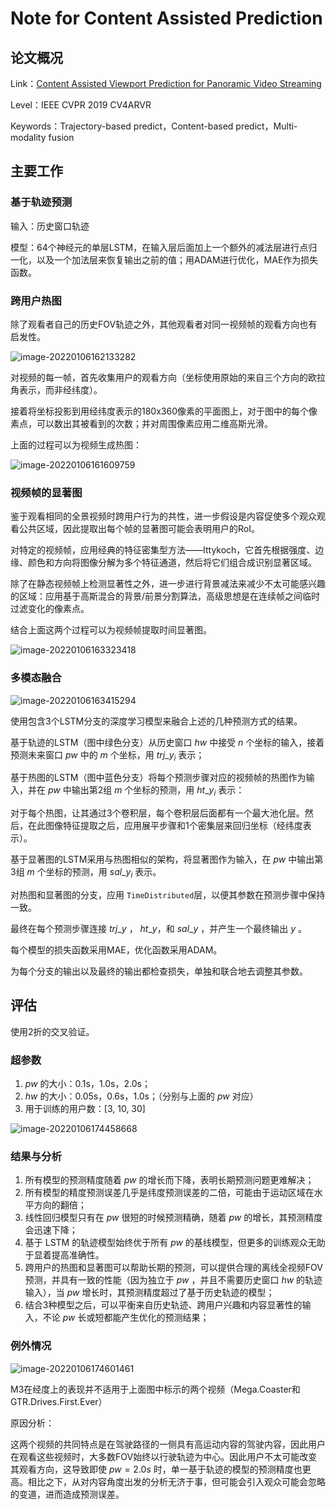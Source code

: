 # Note for Content Assisted Prediction


## 论文概况

Link：[Content Assisted Viewport Prediction for Panoramic Video Streaming](https://www.researchgate.net/publication/333971523_Content_Assisted_Viewport_Prediction_for_Panoramic_Video_Streaming)

Level：IEEE CVPR 2019 CV4ARVR

Keywords：Trajectory-based predict，Content-based predict，Multi-modality fusion

## 主要工作

### 基于轨迹预测

输入：历史窗口轨迹

模型：64个神经元的单层LSTM，在输入层后面加上一个额外的减法层进行点归一化，以及一个加法层来恢复输出之前的值；用ADAM进行优化，MAE作为损失函数。

### 跨用户热图

除了观看者自己的历史FOV轨迹之外，其他观看者对同一视频帧的观看方向也有启发性。

![image-20220106162133282](https://s2.loli.net/2022/01/06/EzGuo8kOIvHmeBi.png)

对视频的每一帧，首先收集用户的观看方向（坐标使用原始的来自三个方向的欧拉角表示，而非经纬度）。

接着将坐标投影到用经纬度表示的180x360像素的平面图上，对于图中的每个像素点，可以数出其被看到的次数；并对周围像素应用二维高斯光滑。

上面的过程可以为视频生成热图：

![image-20220106161609759](https://s2.loli.net/2022/01/06/W3CmDI4rPYxqwiV.png)

### 视频帧的显著图

鉴于观看相同的全景视频时跨用户行为的共性，进一步假设是内容促使多个观众观看公共区域，因此提取出每个帧的显著图可能会表明用户的RoI。

对特定的视频帧，应用经典的特征密集型方法——Ittykoch，它首先根据强度、边缘、颜色和方向将图像分解为多个特征通道，然后将它们组合成识别显著区域。

除了在静态视频帧上检测显著性之外，进一步进行背景减法来减少不太可能感兴趣的区域：应用基于高斯混合的背景/前景分割算法，高级思想是在连续帧之间临时过滤变化的像素点。

结合上面这两个过程可以为视频帧提取时间显著图。

![image-20220106163323418](https://s2.loli.net/2022/01/06/PGjguseyAkWK9X1.png)

### 多模态融合

![image-20220106163415294](https://s2.loli.net/2022/01/06/9oFZxtDnC6LaBTq.png)

使用包含3个LSTM分支的深度学习模型来融合上述的几种预测方式的结果。

基于轨迹的LSTM（图中绿色分支）从历史窗口 $hw$ 中接受 $n$ 个坐标的输入，接着预测未来窗口 $pw$ 中的 $m$ 个坐标，用 $trj\_y_{i}$ 表示；

基于热图的LSTM（图中蓝色分支）将每个预测步骤对应的视频帧的热图作为输入，并在 $pw$ 中输出第2组 $m$ 个坐标的预测，用 $ht\_y_{i}$ 表示：

对于每个热图，让其通过3个卷积层，每个卷积层后面都有一个最大池化层。然后，在此图像特征提取之后，应用展平步骤和1个密集层来回归坐标（经纬度表示）。

基于显著图的LSTM采用与热图相似的架构，将显著图作为输入，在 $pw$ 中输出第3组 $m$ 个坐标的预测，用 $sal\_y_{i}$ 表示。

对热图和显著图的分支，应用 `TimeDistributed`层，以便其参数在预测步骤中保持一致。

最终在每个预测步骤连接 $trj\_y$ ， $ht\_y$，和 $sal\_y$ ，并产生一个最终输出 $y$ 。

每个模型的损失函数采用MAE，优化函数采用ADAM。

为每个分支的输出以及最终的输出都检查损失，单独和联合地去调整其参数。

## 评估

使用2折的交叉验证。

### 超参数

1. $pw$ 的大小：0.1s，1.0s，2.0s；
2. $hw$ 的大小：0.05s，0.6s，1.0s；（分别与上面的 $pw$ 对应）
3. 用于训练的用户数：[3, 10, 30]

![image-20220106174458668](https://s2.loli.net/2022/01/06/mXuP17TcbYj2NLw.png)

### 结果与分析

1. 所有模型的预测精度随着 $pw$ 的增长而下降，表明长期预测问题更难解决；
2. 所有模型的精度预测误差几乎是纬度预测误差的二倍，可能由于运动区域在水平方向的翻倍；
3. 线性回归模型只有在 $pw$ 很短的时候预测精确，随着 $pw$ 的增长，其预测精度会迅速下降；
4. 基于 LSTM 的轨迹模型始终优于所有 $pw$ 的基线模型，但更多的训练观众无助于显着提高准确性。
5. 跨用户的热图和显著图可以帮助长期的预测，可以提供合理的离线全视频FOV预测，并具有一致的性能（因为独立于 $pw$ ，并且不需要历史窗口 $hw$ 的轨迹输入），当 $pw$ 增长时，其预测精度超过了基于历史轨迹的模型；
6. 结合3种模型之后，可以平衡来自历史轨迹、跨用户兴趣和内容显著性的输入，不论 $pw$ 长或短都能产生优化的预测结果；

### 例外情况

![image-20220106174601461](https://s2.loli.net/2022/01/06/vZXq9GwS6c3Cgfk.png)

M3在经度上的表现并不适用于上面图中标示的两个视频（Mega.Coaster和GTR.Drives.First.Ever）

原因分析：

这两个视频的共同特点是在驾驶路径的一侧具有高运动内容的驾驶内容，因此用户在观看这些视频时，大多数FOV始终以行驶轨迹为中心。因此用户不太可能改变其观看方向，这导致即使 $pw = 2.0s$ 时，单一基于轨迹的模型的预测精度也更高。相比之下，从对内容角度出发的分析无济于事，但可能会引入观众可能会忽略的变道，进而造成预测误差。

